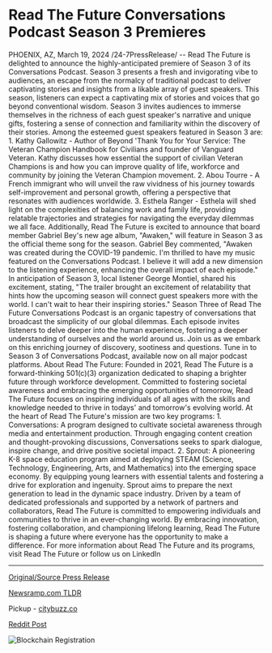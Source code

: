 # Read The Future Conversations Podcast Season 3 Premieres

PHOENIX, AZ, March 19, 2024 /24-7PressRelease/ -- Read The Future is delighted to announce the highly-anticipated premiere of Season 3 of its Conversations Podcast. Season 3 presents a fresh and invigorating vibe to audiences, an escape from the normalcy of traditional podcast to deliver captivating stories and insights from a likable array of guest speakers.  This season, listeners can expect a captivating mix of stories and voices that go beyond conventional wisdom. Season 3 invites audiences to immerse themselves in the richness of each guest speaker's narrative and unique gifts, fostering a sense of connection and familiarity within the discovery of their stories.  Among the esteemed guest speakers featured in Season 3 are:  1. Kathy Gallowitz - Author of Beyond 'Thank You for Your Service: The Veteran Champion Handbook for Civilians and founder of Vanguard Veteran. Kathy discusses how essential the support of civilian Veteran Champions is and how you can improve quality of life, workforce and community by joining the Veteran Champion movement.  2. Abou Tourre - A French immigrant who will unveil the raw vividness of his journey towards self-improvement and personal growth, offering a perspective that resonates with audiences worldwide.  3. Esthela Ranger - Esthela will shed light on the complexities of balancing work and family life, providing relatable trajectories and strategies for navigating the everyday dilemmas we all face.  Additionally, Read The Future is excited to announce that board member Gabriel Bey's new age album, "Awaken," will feature in Season 3 as the official theme song for the season. Gabriel Bey commented, "Awaken was created during the COVID-19 pandemic. I'm thrilled to have my music featured on the Conversations Podcast. I believe it will add a new dimension to the listening experience, enhancing the overall impact of each episode."  In anticipation of Season 3, local listener George Montiel, shared his excitement, stating, "The trailer brought an excitement of relatability that hints how the upcoming season will connect guest speakers more with the world. I can't wait to hear their inspiring stories."  Season Three of Read The Future Conversations Podcast is an organic tapestry of conversations that broadcast the simplicity of our global dilemmas. Each episode invites listeners to delve deeper into the human experience, fostering a deeper understanding of ourselves and the world around us.  Join us as we embark on this enriching journey of discovery, sootiness and questions. Tune in to Season 3 of Conversations Podcast, available now on all major podcast platforms.  About Read The Future:  Founded in 2021, Read The Future is a forward-thinking 501(c)(3) organization dedicated to shaping a brighter future through workforce development. Committed to fostering societal awareness and embracing the emerging opportunities of tomorrow, Read The Future focuses on inspiring individuals of all ages with the skills and knowledge needed to thrive in todays' and tomorrow's evolving world.  At the heart of Read The Future's mission are two key programs: 1. Conversations: A program designed to cultivate societal awareness through media and entertainment production. Through engaging content creation and thought-provoking discussions, Conversations seeks to spark dialogue, inspire change, and drive positive societal impact.  2. Sprout: A pioneering K-8 space education program aimed at deploying STEAM (Science, Technology, Engineering, Arts, and Mathematics) into the emerging space economy. By equipping young learners with essential talents and fostering a drive for exploration and ingenuity. Sprout aims to prepare the next generation to lead in the dynamic space industry.  Driven by a team of dedicated professionals and supported by a network of partners and collaborators, Read The Future is committed to empowering individuals and communities to thrive in an ever-changing world. By embracing innovation, fostering collaboration, and championing lifelong learning, Read The Future is shaping a future where everyone has the opportunity to make a difference.  For more information about Read The Future and its programs, visit Read The Future or follow us on LinkedIn 

---

[Original/Source Press Release](https://www.24-7pressrelease.com/press-release/509335/read-the-future-conversations-podcast-season-3-premieres)
                    

[Newsramp.com TLDR](https://newsramp.com/curated-news/read-the-future-unveils-season-3-of-conversations-podcast-with-captivating-guest-speakers/2cdf4b82c005a7cf0dec2f0fa5fd7955) 


Pickup - [citybuzz.co](https://citybuzz.co/2024/03/19/read-the-future-conversations-podcast-unveils-captivating-season-3)
 



[Reddit Post](https://www.reddit.com/r/Lifestyle_Culture/comments/1bie92b/read_the_future_unveils_season_3_of_conversations/) 



![Blockchain Registration](https://cdn.newsramp.app/24-7PressRelease/qrcode/243/19/bosslMYk.webp)